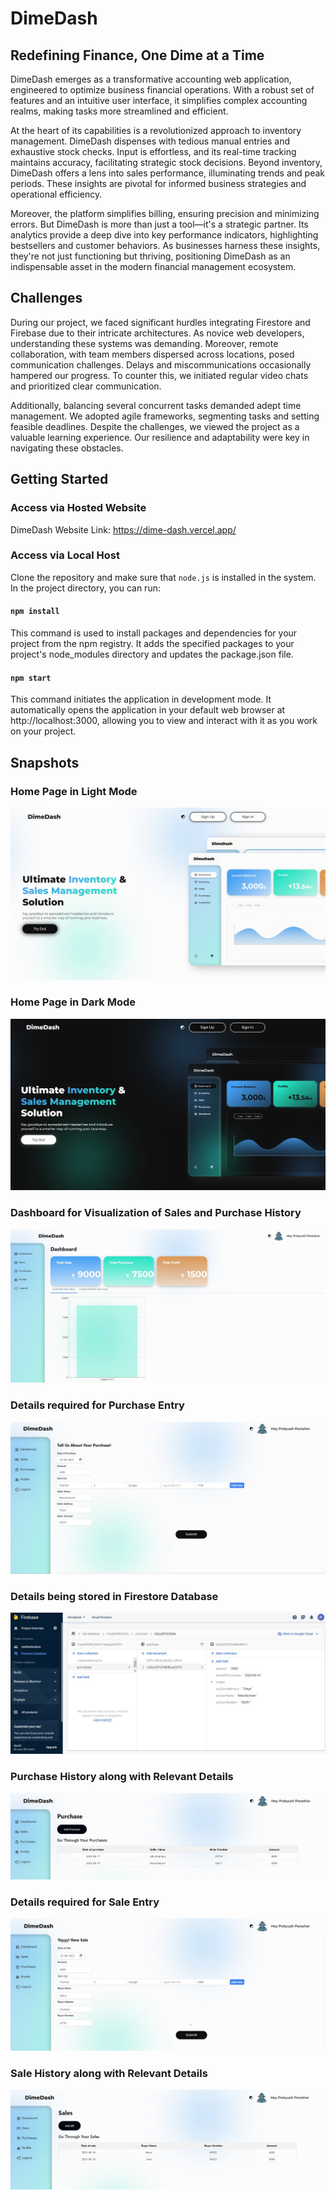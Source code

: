 # DimeDash
## Redefining Finance, One Dime at a Time

DimeDash emerges as a transformative accounting web application, engineered to optimize business financial operations. With a robust set of features and an intuitive user interface, it simplifies complex accounting realms, making tasks more streamlined and efficient.

At the heart of its capabilities is a revolutionized approach to inventory management. DimeDash dispenses with tedious manual entries and exhaustive stock checks. Input is effortless, and its real-time tracking maintains accuracy, facilitating strategic stock decisions. Beyond inventory, DimeDash offers a lens into sales performance, illuminating trends and peak periods. These insights are pivotal for informed business strategies and operational efficiency.

Moreover, the platform simplifies billing, ensuring precision and minimizing errors. But DimeDash is more than just a tool—it's a strategic partner. Its analytics provide a deep dive into key performance indicators, highlighting bestsellers and customer behaviors. As businesses harness these insights, they're not just functioning but thriving, positioning DimeDash as an indispensable asset in the modern financial management ecosystem.

## Challenges

During our project, we faced significant hurdles integrating Firestore and Firebase due to their intricate architectures. As novice web developers, understanding these systems was demanding. Moreover, remote collaboration, with team members dispersed across locations, posed communication challenges. Delays and miscommunications occasionally hampered our progress. To counter this, we initiated regular video chats and prioritized clear communication.

Additionally, balancing several concurrent tasks demanded adept time management. We adopted agile frameworks, segmenting tasks and setting feasible deadlines. Despite the challenges, we viewed the project as a valuable learning experience. Our resilience and adaptability were key in navigating these obstacles.

## Getting Started

### Access via Hosted Website

DimeDash Website Link: https://dime-dash.vercel.app/

### Access via Local Host

Clone the repository and make sure that `node.js` is installed in the system. In the project directory, you can run:

#### `npm install`

This command is used to install packages and dependencies for your project from the npm registry. It adds the specified packages to your project's node_modules directory and updates the package.json file.
#### `npm start`

This command initiates the application in development mode. It automatically opens the application in your default web browser at http://localhost:3000, allowing you to view and interact with it as you work on your project.

## Snapshots

### Home Page in Light Mode

![Main Image Alt Text](snapshots/home.jpg) 

### Home Page in Dark Mode

![Main Image Alt Text](snapshots/home_dark.jpg)

### Dashboard for Visualization of Sales and Purchase History

![Main Image Alt Text](snapshots/dashboard.jpg)

### Details required for Purchase Entry

![Main Image Alt Text](snapshots/purchase_entry.jpg)

### Details being stored in Firestore Database

![Main Image Alt Text](snapshots/database.jpg)

### Purchase History along with Relevant Details

![Main Image Alt Text](snapshots/purchase_list.jpg)

### Details required for Sale Entry

![Main Image Alt Text](snapshots/sale_entry.jpg)

### Sale History along with Relevant Details

![Main Image Alt Text](snapshots/sale_list.jpg)



